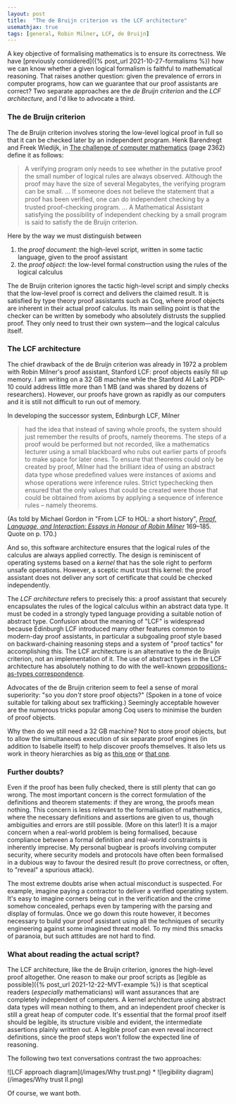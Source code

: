 ```yaml
---
layout: post
title:  "The de Bruijn criterion vs the LCF architecture"
usemathjax: true 
tags: [general, Robin Milner, LCF, de Bruijn]
---
```


A key objective of formalising mathematics is to ensure its correctness. 
We have [previously considered]({% post_url 2021-10-27-formalisms %}) how we can know whether a given logical formalism is faithful to mathematical reasoning. That raises another question:
given the prevalence of errors in computer programs, how can we guarantee that our proof assistants are correct?
Two separate approaches are the *de Bruijn criterion* and the *LCF architecture*, and I'd like to advocate a third.

### The de Bruijn criterion

The de Bruijn criterion involves storing the low-level logical proof in full so that it can be checked later by an independent program. Henk Barendregt and Freek Wiedijk, in
[The challenge of computer mathematics](https://royalsocietypublishing.org/doi/abs/10.1098/rsta.2005.1650) (page 2362) define it as follows:

> A verifying program only needs to see whether in the putative proof the small number of logical rules are always observed. Although the proof may have the size of several Megabytes, the verifying program can be small. ... If someone does not believe the statement that a proof has been veriﬁed, one can do independent checking by a trusted proof-checking program. ... A Mathematical Assistant satisfying the possibility of independent checking by a small program is said to satisfy the de Bruijn criterion.

Here by the way we must distinguish between

1. the *proof document*: the high-level script, written in some tactic language, given to the proof assistant
2. the *proof object*: the low-level formal construction using the rules of the logical calculus

The de Bruijn criterion ignores the tactic high-level script and simply checks that the low-level proof is correct and delivers the claimed result. It is satisfied by type theory proof assistants such as Coq, where proof objects are inherent in their actual proof calculus. Its main selling point is that the checker can be written by somebody who absolutely distrusts the supplied proof. They only need to trust their own system—and the logical calculus itself.

### The LCF architecture

The chief drawback of the de Bruijn criterion was already in 1972 a problem with Robin Milner's proof assistant, Stanford LCF: proof objects easily fill up memory. I am writing on a 32 GB machine while the Stanford AI Lab's PDP-10 could address little more than 1 MB (and was shared by dozens of researchers). However, our proofs have grown as rapidly as our computers and it is still not difficult to run out of memory.

In developing the successor system, Edinburgh LCF, Milner

> had the idea that instead of saving whole proofs, the system should just remember the results of proofs, namely theorems. The steps of a proof would be performed but not recorded, like a mathematics lecturer using a small blackboard who rubs out earlier parts of proofs to make space for later ones. To ensure that theorems could only be created by proof, Milner had the brilliant idea of using an abstract data type whose predeﬁned values were instances of axioms and whose operations were inference rules. Strict typechecking then ensured that the only values that could be created were those that could be obtained from axioms by applying a sequence of inference rules – namely theorems. 

(As told by Michael Gordon in
"From LCF to HOL: a short history",
*[Proof, Language, and Interaction: Essays in Honour of Robin Milner](https://mitpress.mit.edu/books/proof-language-and-interaction)* 169–185.
Quote on p. 170.)

And so, this software architecture ensures that the logical rules of the calculus are always applied correctly. The design is reminiscent of operating systems based on a *kernel* that has the sole right to perform unsafe operations. However, a sceptic must trust this kernel: the proof assistant does not deliver any sort of certificate that could be checked independently.

The *LCF architecture* refers to precisely this: a proof assistant 
that securely encapsulates the rules of the logical calculus within an abstract data type. It must be coded in a strongly typed language providing a suitable notion of abstract type. Confusion about the meaning of "LCF" is widespread because Edinburgh LCF introduced many other features common to modern-day proof assistants, in particular a subgoaling proof style based on backward-chaining reasoning steps and a system of "proof tactics" for accomplishing this.  The LCF architecture is an alternative to the de Bruijn criterion, not an implementation of it. The use of abstract types in the LCF architecture has absolutely nothing to do with the well-known [propositions-as-types correspondence](https://dx.doi.org/10.1145/2699407). 

Advocates of the de Bruijn criterion seem to feel a sense of moral superiority: "so you *don't* store proof objects?" (Spoken in a tone of voice suitable for talking about sex trafficking.) Seemingly acceptable however are the numerous tricks popular among Coq users to minimise the burden of proof objects.

Why then do we still need a 32 GB machine? Not to store proof objects, but to allow the simultaneous execution of six separate proof engines (in addition to Isabelle itself) to help discover proofs themselves.
It also lets us work in theory hierarchies as big as [this one](https://www.isa-afp.org/browser_info/current/AFP/Affine_Arithmetic/session_graph.pdf) or [that one](https://www.isa-afp.org/browser_info/current/AFP/Hermite_Lindemann/session_graph.pdf).
 
### Further doubts?

Even if the proof has been fully checked, there is still plenty that can go wrong. The most important concern is the correct formulation of the definitions and theorem statements: if they are wrong, the proofs mean nothing. This concern is less relevant to the formalisation of mathematics, where the necessary definitions and assertions are given to us, though ambiguities and errors are still possible. (More on this later!) It is a major concern when a real-world problem is being formalised, because compliance between a formal definition and real-world constraints is inherently imprecise. My personal bugbear is proofs involving computer security, where security models and protocols have often been formalised in a dubious way to favour the desired result (to prove correctness, or often, to "reveal" a spurious attack).

The most extreme doubts arise when actual misconduct is suspected. For example, imagine paying a contractor to deliver a verified operating system. It's easy to imagine corners being cut in the verification and the crime somehow concealed, perhaps even by tampering with the parsing and display of formulas. Once we go down this route however, it becomes necessary to build your proof assistant using all the techniques of security engineering against some imagined threat model. To my mind this smacks of paranoia, but such attitudes are not hard to find.

### What about reading the actual script?

The LCF architecture, like the de Bruijn criterion, ignores the high-level proof altogether. One reason to make our proof scripts as [legible as possible]({% post_url 2021-12-22-MVT-example %}) is that sceptical readers (*especially* mathematicians) will want assurances that are completely independent of computers. A kernel architecture using abstract data types will mean nothing to them, and an independent proof checker is still a great heap of computer code. It's essential that the formal proof itself should be legible, its structure visible and evident, the intermediate assertions plainly written out. A legible proof can even reveal incorrect definitions, since the proof steps won't follow the expected line of reasoning. 

The following two text conversations contrast the two approaches:

![LCF approach diagram](/images/Why trust.png)
*
![legibility diagram](/images/Why trust II.png)

Of course, we want both.

